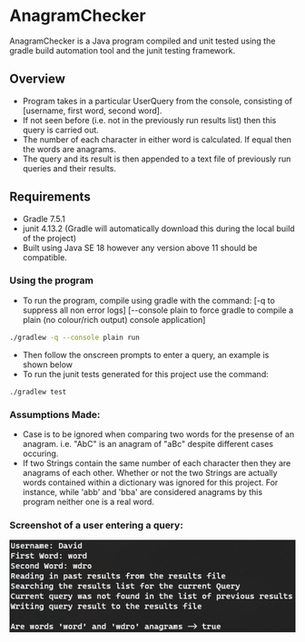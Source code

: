 # AnagramChecker

AnagramChecker is a Java program compiled and unit tested using the gradle build automation tool and the junit testing framework. 

## Overview
- Program takes in a particular UserQuery from the console, consisting of [username, first word, second word].
- If not seen before (i.e. not in the previously run results list) then this query is carried out.
- The number of each character in either word is calculated. If equal then the words are anagrams.
- The query and its result is then appended to a text file of previously run queries and their results.

## Requirements
- Gradle 7.5.1
- junit 4.13.2 (Gradle will automatically download this during the local build of the project)
- Built using Java SE 18 however any version above 11 should be compatible.

### Using the program
- To run the program, compile using gradle with the command:
[-q to suppress all non error logs]
[--console plain to force gradle to compile a plain (no colour/rich output) console application]
```sh
./gradlew -q --console plain run
```
- Then follow the onscreen prompts to enter a query, an example is shown below
- To run the junit tests generated for this project use the command:
```
./gradlew test
```
### Assumptions Made:
- Case is to be ignored when comparing two words for the presense of an anagram. 
i.e. "AbC" is an anagram of "aBc" despite different cases occuring.
- If two Strings contain the same number of each character then they are anagrams of each other. Whether or not the two Strings are actually words contained within a dictionary was ignored for this project. For instance, while 'abb' and 'bba' are considered anagrams by this program neither one is a real word.

### Screenshot of a user entering a query:
![Screenshot of a user entering a query and the programs result](exampleResults.png)
